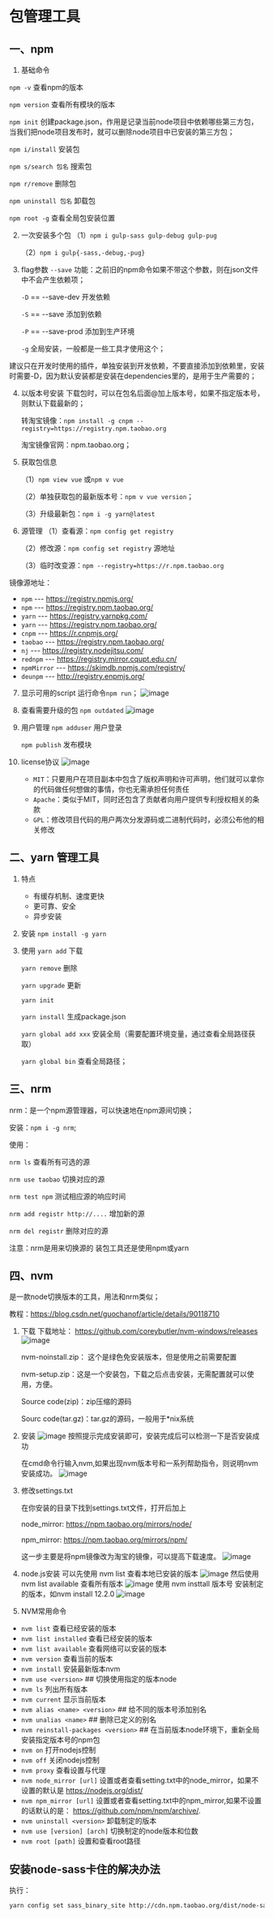 # 包管理工具
## 一、npm
1. 基础命令

  `npm -v`           查看npm的版本

  `npm version`   查看所有模块的版本

  `npm init`         创建package.json，作用是记录当前node项目中依赖哪些第三方包，当我们把node项目发布时，就可以删除node项目中已安装的第三方包；

  `npm i/install`  安装包

  `npm s/search 包名`      搜索包

  `npm r/remove`   删除包

  `npm uninstall 包名` 卸载包

  `npm root -g` 查看全局包安装位置

2. 一次安装多个包
   （1）`npm i gulp-sass gulp-debug gulp-pug`

   （2）`npm i gulp{-sass,-debug,-pug}`

3. flag参数
    `--save`   功能：之前旧的npm命令如果不带这个参数，则在json文件中不会产生依赖项；
    
    `-D` == --save-dev  开发依赖
    
    `-S` == --save   添加到依赖
    
    `-P` == --save-prod  添加到生产环境
    
    `-g`   全局安装，一般都是一些工具才使用这个；

  建议只在开发时使用的插件，单独安装到开发依赖，不要直接添加到依赖里，安装时需要-D，因为默认安装都是安装在dependencies里的，是用于生产需要的；

4. 以版本号安装
    下载包时，可以在包名后面@加上版本号，如果不指定版本号，则默认下载最新的；
    
      转淘宝镜像：`npm install -g cnpm --registry=https://registry.npm.taobao.org`
    
      淘宝镜像官网：npm.taobao.org；
    
5. 获取包信息

     （1）`npm view vue` 或`npm v vue`

     （2）单独获取包的最新版本号：`npm v vue version`；

     （3）升级最新包：`npm i -g yarn@latest`

6. 源管理
     （1）查看源：`npm config get registry`

     （2）修改源：`npm config set registry`  源地址

     （3）临时改变源：`npm --registry=https://r.npm.taobao.org`

镜像源地址：

* `npm` --- https://registry.npmjs.org/
* `npm` --- https://registry.npm.taobao.org/
* `yarn` --- https://registry.yarnpkg.com/
* `yarn` --- https://registry.npm.taobao.org/
 * `cnpm` --- https://r.cnpmjs.org/
* `taobao` --- https://registry.npm.taobao.org/
* `nj` --- https://registry.nodejitsu.com/
* `rednpm` --- https://registry.mirror.cqupt.edu.cn/
* `npmMirror` --- https://skimdb.npmjs.com/registry/
* `deunpm` --- http://registry.enpmjs.org/



7. 显示可用的script
运行命令`npm run`；
![image](http://notecdn.heny.vip/images/包管理工具-01.png)

8. 查看需要升级的包
`npm outdated`
![image](http://notecdn.heny.vip/images/包管理工具-02.png)

9. 用户管理
    `npm adduser`  用户登录
    
    `npm publish`   发布模块

10. license协议
    ![image](http://notecdn.heny.vip/images/包管理工具-03.png)
    * `MIT`：只要用户在项目副本中包含了版权声明和许可声明，他们就可以拿你的代码做任何想做的事情，你也无需承担任何责任
    * `Apache`：类似于MIT，同时还包含了贡献者向用户提供专利授权相关的条款
    * `GPL`：修改项目代码的用户两次分发源码或二进制代码时，必须公布他的相关修改




## 二、yarn 管理工具
1. 特点
	* 有缓存机制、速度更快
	* 更可靠、安全
	* 异步安装


2. 安装
    `npm install -g yarn`

3. 使用
    `yarn add`  下载 
    
    `yarn remove`   删除
    
    `yarn upgrade` 更新
    
    `yarn init` 
    
    `yarn install`   生成package.json
    
    `yarn global add xxx` 安装全局（需要配置环境变量，通过查看全局路径获取）
    
    `yarn global bin` 查看全局路径；



## 三、nrm
nrm：是一个npm源管理器，可以快速地在npm源间切换；

安装：`npm i -g nrm`;

使用：

`nrm ls`  查看所有可选的源

`nrm use taobao`  切换对应的源

`nrm test npm` 测试相应源的响应时间

`nrm add registr http://....`   增加新的源

`nrm del registr` 删除对应的源

注意：nrm是用来切换源的 装包工具还是使用npm或yarn



## 四、nvm
是一款node切换版本的工具，用法和nrm类似；

教程：https://blog.csdn.net/guochanof/article/details/90118710

1. 下载
    下载地址： https://github.com/coreybutler/nvm-windows/releases
    ![image](http://notecdn.heny.vip/images/包管理工具-04.png)
    
      nvm-noinstall.zip： 这个是绿色免安装版本，但是使用之前需要配置
    
      nvm-setup.zip：这是一个安装包，下载之后点击安装，无需配置就可以使用，方便。
    
      Source code(zip)：zip压缩的源码
    
      Sourc code(tar.gz)：tar.gz的源码，一般用于*nix系统
    
2. 安装
    ![image](http://notecdn.heny.vip/images/包管理工具-05.png)
    按照提示完成安装即可，安装完成后可以检测一下是否安装成功

    在cmd命令行输入nvm,如果出现nvm版本号和一系列帮助指令，则说明nvm安装成功。
    ![image](http://notecdn.heny.vip/images/包管理工具-06.png)

3. 修改settings.txt

    在你安装的目录下找到settings.txt文件，打开后加上 

    node_mirror: https://npm.taobao.org/mirrors/node/ 

    npm_mirror: https://npm.taobao.org/mirrors/npm/

    这一步主要是将npm镜像改为淘宝的镜像，可以提高下载速度。
    ![image](http://notecdn.heny.vip/images/包管理工具-07.png)

4. node.js安装
    可以先使用 nvm list 查看本地已安装的版本
    ![image](http://notecdn.heny.vip/images/包管理工具-08.png)
    然后使用 nvm list available 查看所有版本
    ![image](http://notecdn.heny.vip/images/包管理工具-09.png)
    使用 nvm insttall 版本号 安装制定的版本，如nvm install 12.2.0
    ![image](http://notecdn.heny.vip/images/包管理工具-10.png)


5. NVM常用命令
* `nvm list` 查看已经安装的版本
* `nvm list installed` 查看已经安装的版本
* `nvm list available` 查看网络可以安装的版本
* `nvm version` 查看当前的版本
* `nvm install` 安装最新版本nvm
* `nvm use <version>` ## 切换使用指定的版本node
* `nvm ls` 列出所有版本
* `nvm current` 显示当前版本
* `nvm alias <name> <version>` ## 给不同的版本号添加别名
* `nvm unalias <name>` ## 删除已定义的别名
* `nvm reinstall-packages <version>` ## 在当前版本node环境下，重新全局安装指定版本号的npm包
* `nvm on` 打开nodejs控制
* `nvm off` 关闭nodejs控制
* `nvm proxy` 查看设置与代理
* `nvm node_mirror [url]` 设置或者查看setting.txt中的node_mirror，如果不设置的默认是 https://nodejs.org/dist/
* `nvm npm_mirror [url]` 设置或者查看setting.txt中的npm_mirror,如果不设置的话默认的是： https://github.com/npm/npm/archive/.
* `nvm uninstall <version>` 卸载制定的版本
* `nvm use [version] [arch]` 切换制定的node版本和位数
* `nvm root [path]` 设置和查看root路径



## 安装node-sass卡住的解决办法
执行：
```sh
yarn config set sass_binary_site http://cdn.npm.taobao.org/dist/node-sass -g
```


